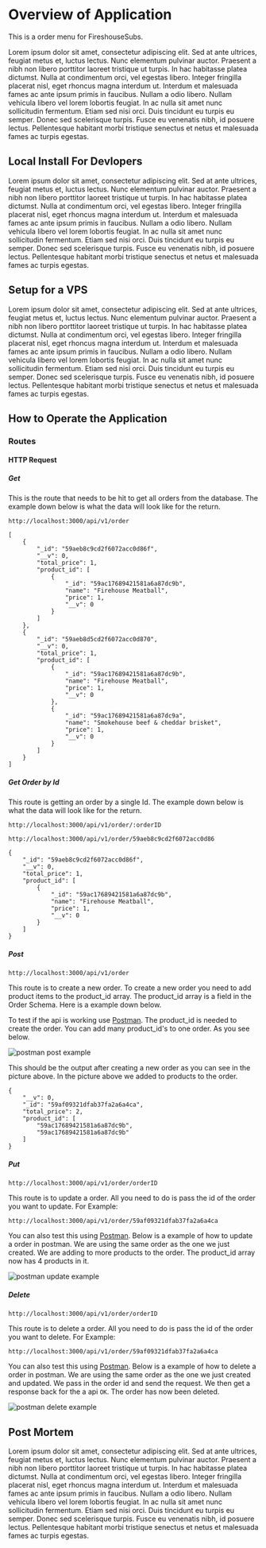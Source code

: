 # Overview of Application
This is a order menu for FireshouseSubs.

Lorem ipsum dolor sit amet, consectetur adipiscing elit. Sed at ante ultrices, feugiat metus et, luctus lectus. Nunc elementum pulvinar auctor. Praesent a nibh non libero porttitor laoreet tristique ut turpis. In hac habitasse platea dictumst. Nulla at condimentum orci, vel egestas libero. Integer fringilla placerat nisl, eget rhoncus magna interdum ut. Interdum et malesuada fames ac ante ipsum primis in faucibus. Nullam a odio libero. Nullam vehicula libero vel lorem lobortis feugiat. In ac nulla sit amet nunc sollicitudin fermentum. Etiam sed nisi orci. Duis tincidunt eu turpis eu semper. Donec sed scelerisque turpis. Fusce eu venenatis nibh, id posuere lectus. Pellentesque habitant morbi tristique senectus et netus et malesuada fames ac turpis egestas.

## Local Install For Devlopers
Lorem ipsum dolor sit amet, consectetur adipiscing elit. Sed at ante ultrices, feugiat metus et, luctus lectus. Nunc elementum pulvinar auctor. Praesent a nibh non libero porttitor laoreet tristique ut turpis. In hac habitasse platea dictumst. Nulla at condimentum orci, vel egestas libero. Integer fringilla placerat nisl, eget rhoncus magna interdum ut. Interdum et malesuada fames ac ante ipsum primis in faucibus. Nullam a odio libero. Nullam vehicula libero vel lorem lobortis feugiat. In ac nulla sit amet nunc sollicitudin fermentum. Etiam sed nisi orci. Duis tincidunt eu turpis eu semper. Donec sed scelerisque turpis. Fusce eu venenatis nibh, id posuere lectus. Pellentesque habitant morbi tristique senectus et netus et malesuada fames ac turpis egestas.

## Setup for a VPS
Lorem ipsum dolor sit amet, consectetur adipiscing elit. Sed at ante ultrices, feugiat metus et, luctus lectus. Nunc elementum pulvinar auctor. Praesent a nibh non libero porttitor laoreet tristique ut turpis. In hac habitasse platea dictumst. Nulla at condimentum orci, vel egestas libero. Integer fringilla placerat nisl, eget rhoncus magna interdum ut. Interdum et malesuada fames ac ante ipsum primis in faucibus. Nullam a odio libero. Nullam vehicula libero vel lorem lobortis feugiat. In ac nulla sit amet nunc sollicitudin fermentum. Etiam sed nisi orci. Duis tincidunt eu turpis eu semper. Donec sed scelerisque turpis. Fusce eu venenatis nibh, id posuere lectus. Pellentesque habitant morbi tristique senectus et netus et malesuada fames ac turpis egestas.

## How to Operate the Application

### Routes

#### HTTP Request
##### Get
This is the route that needs to be hit to get all orders from the database. The example down below is what the data will look like for the return. 

`http://localhost:3000/api/v1/order`


``` 
[
    {
        "_id": "59aeb8c9cd2f6072acc0d86f",
        "__v": 0,
        "total_price": 1,
        "product_id": [
            {
                "_id": "59ac17689421581a6a87dc9b",
                "name": "Firehouse Meatball",
                "price": 1,
                "__v": 0
            }
        ]
    },
    {
        "_id": "59aeb8d5cd2f6072acc0d870",
        "__v": 0,
        "total_price": 1,
        "product_id": [
            {
                "_id": "59ac17689421581a6a87dc9b",
                "name": "Firehouse Meatball",
                "price": 1,
                "__v": 0
            },
            {
                "_id": "59ac17689421581a6a87dc9a",
                "name": "Smokehouse beef & cheddar brisket",
                "price": 1,
                "__v": 0
            }
        ]
    }
]
```
##### Get Order by Id
This route is getting an order by a single Id. The example down below is what the data will look like for the return. 

`http://localhost:3000/api/v1/order/:orderID`

`http://localhost:3000/api/v1/order/59aeb8c9cd2f6072acc0d86`


``` 
{
    "_id": "59aeb8c9cd2f6072acc0d86f",
    "__v": 0,
    "total_price": 1,
    "product_id": [
        {
            "_id": "59ac17689421581a6a87dc9b",
            "name": "Firehouse Meatball",
            "price": 1,
            "__v": 0
        }
    ]
}
```
##### Post

`http://localhost:3000/api/v1/order`

This route is to create a new order. To create a new order you need to add product items to the product\_id array. The product_id array is a field in the Order Schema. Here is a example down below.


To test if the api is working use [Postman](https://www.getpostman.com/). The product\_id is needed to create the order. You can add many product\_id's to one order. As you see below.

![postman post example](http://ibb.co/ei9XTa "Postman Post Example")

This should be the output after creating a new order as you can see in the picture above. In the picture above we added to products to the order. 

``` 
{
    "__v": 0,
    "_id": "59af09321dfab37fa2a6a4ca",
    "total_price": 2,
    "product_id": [
        "59ac17689421581a6a87dc9b",
        "59ac17689421581a6a87dc9b"
    ]
}
```
##### Put

`http://localhost:3000/api/v1/order/orderID`

This route is to update a order. All you need to do is pass the id of the order you want to update. For Example: 

`http://localhost:3000/api/v1/order/59af09321dfab37fa2a6a4ca`

You can also test this using [Postman](https://www.getpostman.com/). Below is a example of how to update a order in postman. We are using the same order as the one we just created. We are adding to more products to the order. The product\_id array now has 4 products in it.

![postman update example](http://ibb.co/f3uJZF "Postman Put Example")

##### Delete

`http://localhost:3000/api/v1/order/orderID`

This route is to delete a order. All you need to do is pass the id of the order you want to delete. For Example:
 
`http://localhost:3000/api/v1/order/59af09321dfab37fa2a6a4ca`

You can also test this using [Postman](https://www.getpostman.com/). Below is a example of how to delete a order in postman. We are using the same order as the one we just created and updated. We pass in the order id and send the request. We then get a response back for the a api `OK`. The order has now been deleted.

![postman delete example](http://ibb.co/cX9wMv "Postman Delete Example")



## Post Mortem
Lorem ipsum dolor sit amet, consectetur adipiscing elit. Sed at ante ultrices, feugiat metus et, luctus lectus. Nunc elementum pulvinar auctor. Praesent a nibh non libero porttitor laoreet tristique ut turpis. In hac habitasse platea dictumst. Nulla at condimentum orci, vel egestas libero. Integer fringilla placerat nisl, eget rhoncus magna interdum ut. Interdum et malesuada fames ac ante ipsum primis in faucibus. Nullam a odio libero. Nullam vehicula libero vel lorem lobortis feugiat. In ac nulla sit amet nunc sollicitudin fermentum. Etiam sed nisi orci. Duis tincidunt eu turpis eu semper. Donec sed scelerisque turpis. Fusce eu venenatis nibh, id posuere lectus. Pellentesque habitant morbi tristique senectus et netus et malesuada fames ac turpis egestas.